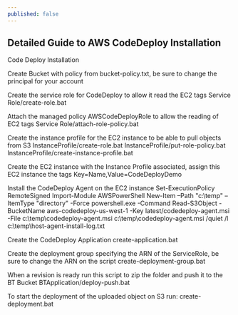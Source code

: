 ```yaml
---
published: false
---
```

## Detailed Guide to AWS CodeDeploy Installation

Code Deploy Installation

Create Bucket with policy from bucket-policy.txt, be sure to change the principal for your account

Create the service role for CodeDeploy to allow it read the EC2 tags
Service Role/create-role.bat

Attach the managed policy AWSCodeDeployRole to allow the reading of EC2 tags
Service Role/attach-role-policy.bat

Create the instance profile for the EC2 instance to be able to pull objects from S3
InstanceProfile/create-role.bat
InstanceProfile/put-role-policy.bat
InstanceProfile/create-instance-profile.bat

Create the EC2 instance with the Instance Profile associated, assign this EC2 instance the tags Key=Name,Value=CodeDeployDemo

Install the CodeDeploy Agent on the EC2 instance
Set-ExecutionPolicy RemoteSigned
Import-Module AWSPowerShell
New-Item –Path "c:\temp" –ItemType "directory" -Force
powershell.exe -Command Read-S3Object -BucketName aws-codedeploy-us-west-1  -Key latest/codedeploy-agent.msi -File c:\temp\codedeploy-agent.msi
c:\temp\codedeploy-agent.msi /quiet /l c:\temp\host-agent-install-log.txt

Create the CodeDeploy Application
create-application.bat

Create the deployment group specifying the ARN of the ServiceRole, be sure to change the ARN on the script
create-deployment-group.bat

When a revision is ready run this script to zip the folder and push it to the BT Bucket
BTApplication/deploy-push.bat

To start the deployment of the uploaded object on S3 run:
create-deployment.bat
